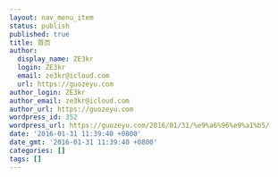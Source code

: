 ```yaml
---
layout: nav_menu_item
status: publish
published: true
title: 首页
author:
  display_name: ZE3kr
  login: ZE3kr
  email: ze3kr@icloud.com
  url: https://guozeyu.com
author_login: ZE3kr
author_email: ze3kr@icloud.com
author_url: https://guozeyu.com
wordpress_id: 352
wordpress_url: https://guozeyu.com/2016/01/31/%e9%a6%96%e9%a1%b5/
date: '2016-01-31 11:39:40 +0800'
date_gmt: '2016-01-31 11:39:40 +0800'
categories: []
tags: []
---
```


